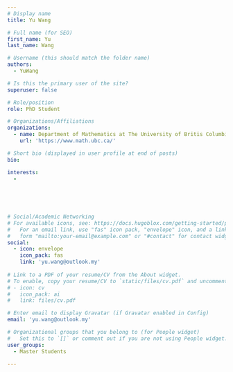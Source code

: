 ```yaml
---
# Display name
title: Yu Wang

# Full name (for SEO)
first_name: Yu
last_name: Wang

# Username (this should match the folder name)
authors:
  - YuWang

# Is this the primary user of the site?
superuser: false

# Role/position
role: PhD Student

# Organizations/Affiliations
organizations:
  - name: Department of Mathematics at The University of Britis Columbia
    url: 'https://www.math.ubc.ca/'

# Short bio (displayed in user profile at end of posts)
bio:  

interests:
  -  
 
 

 

# Social/Academic Networking
# For available icons, see: https://docs.hugoblox.com/getting-started/page-builder/#icons
#   For an email link, use "fas" icon pack, "envelope" icon, and a link in the
#   form "mailto:your-email@example.com" or "#contact" for contact widget.
social:
  - icon: envelope
    icon_pack: fas
    link: 'yu.wang@outlook.my'
  
# Link to a PDF of your resume/CV from the About widget.
# To enable, copy your resume/CV to `static/files/cv.pdf` and uncomment the lines below.
# - icon: cv
#   icon_pack: ai
#   link: files/cv.pdf

# Enter email to display Gravatar (if Gravatar enabled in Config)
email: 'yu.wang@outlook.my'

# Organizational groups that you belong to (for People widget)
#   Set this to `[]` or comment out if you are not using People widget.
user_groups:
  - Master Students

---
```

